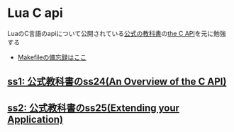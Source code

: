 # Lua C api

LuaのC言語のapiについて公開されている[公式の教科書](https://www.lua.org/pil/contents.html)の[the C API](https://www.lua.org/pil/24.html)を元に勉強する

- [Makefileの備忘録はここ](./make)


## [ss1: 公式教科書のss24(An Overview of the C API)](./ss1)
## [ss2: 公式教科書のss25(Extending your Application)](./ss2)
